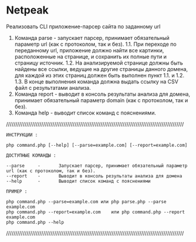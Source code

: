 # Netpeak
Реализовать CLI приложение-парсер сайта по заданному url
1. Команда parse - запускает парсер, принимает обязательный параметр url (как с протоколом, так и без).
1.1. При переходе по переданному url, приложение должно найти все картинки, расположенные на странице, и сохранить их полные пути и страницу источник.
1.2. На анализируемой странице должны быть найдены все ссылки, ведущие на другие страницы данного домена, для каждой из этих страниц должен быть выполнен пункт 1.1. и 1.2.
1.3. В конце выполнения команда должна выдать ссылку на CSV файл с результатами анализа.
2. Команда report - выводит в консоль результаты анализа для домена, принимает обязательный параметр domain (как с протоколом, так и без).
3. Команда help - выводит список команд с пояснениями.

////////////////////////////////////////////////////////////////////////////////////////////////
	
	ИНСТРУКЦИИ :
	
	php command.php [--help] [--parse=example.com] [--report=example.com]

	ДОСТУПНЫЕ КОМАНДЫ :
	
	--parse		-		Запускает парсер, принимает обязательный параметр url (как с протоколом, так и без).
	--report	-		Выводит в консоль результаты анализа для домена
	--help		-		Выводит список команд с пояснениями
	
	ПРИМЕР :
	
	php command.php --parse=example.com	или	php parse.php --parse example.com
	php command.php --report=example.com	или	php command.php --report example.com
	php command.php --help		
		
////////////////////////////////////////////////////////////////////////////////////////////////
